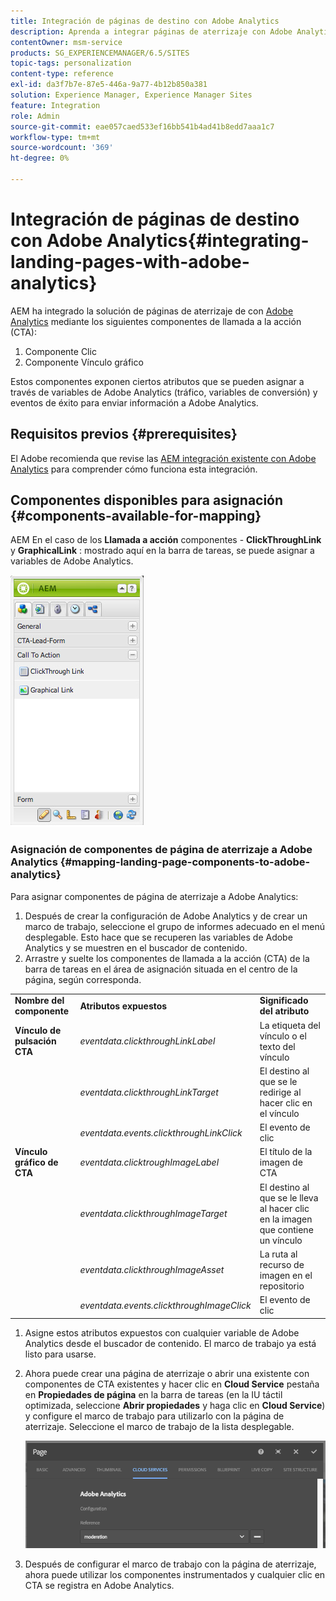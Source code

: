 ```yaml
---
title: Integración de páginas de destino con Adobe Analytics
description: Aprenda a integrar páginas de aterrizaje con Adobe Analytics.
contentOwner: msm-service
products: SG_EXPERIENCEMANAGER/6.5/SITES
topic-tags: personalization
content-type: reference
exl-id: da3f7b7e-87e5-446a-9a77-4b12b850a381
solution: Experience Manager, Experience Manager Sites
feature: Integration
role: Admin
source-git-commit: eae057caed533ef16bb541b4ad41b8edd7aaa1c7
workflow-type: tm+mt
source-wordcount: '369'
ht-degree: 0%

---
```


# Integración de páginas de destino con Adobe Analytics{#integrating-landing-pages-with-adobe-analytics}

AEM ha integrado la solución de páginas de aterrizaje de con [Adobe Analytics](https://www.omniture.com/en/products/analytics/sitecatalyst) mediante los siguientes componentes de llamada a la acción (CTA):

1. Componente Clic
1. Componente Vínculo gráfico

Estos componentes exponen ciertos atributos que se pueden asignar a través de variables de Adobe Analytics (tráfico, variables de conversión) y eventos de éxito para enviar información a Adobe Analytics.

## Requisitos previos {#prerequisites}

El Adobe recomienda que revise las [AEM integración existente con Adobe Analytics](/help/sites-administering/adobeanalytics.md) para comprender cómo funciona esta integración.

## Componentes disponibles para asignación {#components-available-for-mapping}

AEM En el caso de los **Llamada a acción** componentes - **ClickThroughLink** y **GraphicalLink** : mostrado aquí en la barra de tareas, se puede asignar a variables de Adobe Analytics.

![chlimage_1-21](assets/chlimage_1-21a.jpeg)

### Asignación de componentes de página de aterrizaje a Adobe Analytics {#mapping-landing-page-components-to-adobe-analytics}

Para asignar componentes de página de aterrizaje a Adobe Analytics:

1. Después de crear la configuración de Adobe Analytics y de crear un marco de trabajo, seleccione el grupo de informes adecuado en el menú desplegable. Esto hace que se recuperen las variables de Adobe Analytics y se muestren en el buscador de contenido.
1. Arrastre y suelte los componentes de llamada a la acción (CTA) de la barra de tareas en el área de asignación situada en el centro de la página, según corresponda.

<table>
 <tbody>
  <tr>
   <td><strong>Nombre del componente</strong></td>
   <td><strong>Atributos expuestos</strong></td>
   <td><strong>Significado del atributo</strong></td>
  </tr>
  <tr>
   <td><strong>Vínculo de pulsación CTA</strong></td>
   <td><i>eventdata.clickthroughLinkLabel</i> <br /> </td>
   <td>La etiqueta del vínculo o el texto del vínculo </td>
  </tr>
  <tr>
   <td><br type="_moz" /> </td>
   <td><i>eventdata.clickthroughLinkTarget</i> <br /> </td>
   <td>El destino al que se le redirige al hacer clic en el vínculo </td>
  </tr>
  <tr>
   <td><br type="_moz" /> </td>
   <td><i>eventdata.events.clickthroughLinkClick</i> <br /> </td>
   <td>El evento de clic </td>
  </tr>
  <tr>
   <td><strong>Vínculo gráfico de CTA</strong></td>
   <td><i>eventdata.clicktroughImageLabel</i> <br /> </td>
   <td>El título de la imagen de CTA </td>
  </tr>
  <tr>
   <td><br type="_moz" /> </td>
   <td><i>eventdata.clickthroughImageTarget</i> <br /> </td>
   <td>El destino al que se le lleva al hacer clic en la imagen que contiene un vínculo</td>
  </tr>
  <tr>
   <td><br type="_moz" /> </td>
   <td><i>eventdata.clickthroughImageAsset</i> <br /> </td>
   <td>La ruta al recurso de imagen en el repositorio </td>
  </tr>
  <tr>
   <td><br type="_moz" /> </td>
   <td><i>eventdata.events.clickthroughImageClick</i> <br /> </td>
   <td>El evento de clic</td>
  </tr>
 </tbody>
</table>

1. Asigne estos atributos expuestos con cualquier variable de Adobe Analytics desde el buscador de contenido. El marco de trabajo ya está listo para usarse.
1. Ahora puede crear una página de aterrizaje o abrir una existente con componentes de CTA existentes y hacer clic en **Cloud Service** pestaña en **Propiedades de página** en la barra de tareas (en la IU táctil optimizada, seleccione **Abrir propiedades** y haga clic en **Cloud Service**) y configure el marco de trabajo para utilizarlo con la página de aterrizaje. Seleccione el marco de trabajo de la lista desplegable.

   ![chlimage_1-25](assets/chlimage_1-25a.png)

1. Después de configurar el marco de trabajo con la página de aterrizaje, ahora puede utilizar los componentes instrumentados y cualquier clic en CTA se registra en Adobe Analytics.
